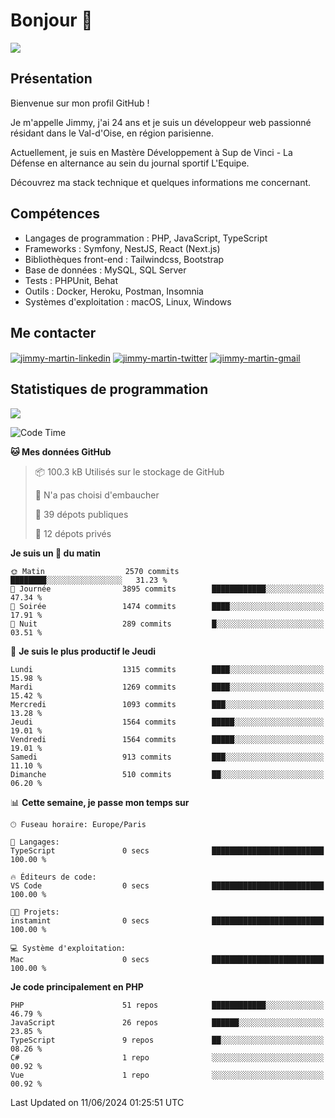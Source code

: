 # Bonjour 👋

![](https://komarev.com/ghpvc/?username=jimmy-martin&color=1a1b27)

## Présentation

Bienvenue sur mon profil GitHub !

Je m'appelle Jimmy, j'ai 24 ans et je suis un développeur web passionné résidant dans le Val-d'Oise, en région parisienne.

Actuellement, je suis en Mastère Développement à Sup de Vinci - La Défense en alternance au sein du journal sportif L'Equipe.

Découvrez ma stack technique et quelques informations me concernant.

## Compétences

- Langages de programmation : PHP, JavaScript, TypeScript
- Frameworks : Symfony, NestJS, React (Next.js)
- Bibliothèques front-end : Tailwindcss, Bootstrap
- Base de données : MySQL, SQL Server
- Tests : PHPUnit, Behat
- Outils : Docker, Heroku, Postman, Insomnia
- Systèmes d'exploitation : macOS, Linux, Windows

## Me contacter

<p>
<a href="https://www.linkedin.com/in/jimmy-martin-dev/" target="_blank"><img align="center" src="https://img.shields.io/badge/-LinkedIn-0077B5?style=for-the-badge&logo=Linkedin&logoColor=white" alt="jimmy-martin-linkedin"/></a>
<a href="https://twitter.com/jimmydev_" target="_blank"><img align="center" src="https://img.shields.io/badge/-Twitter-1DA1F2?style=for-the-badge&logo=Twitter&logoColor=white" alt="jimmy-martin-twitter"/></a>
<a href="mailto:jimmy.martin952@gmail.com" target="_blank"><img align="center" src="https://img.shields.io/badge/gmail-D14836?style=for-the-badge&logo=gmail&logoColor=white" alt="jimmy-martin-gmail"/></a>
</p>

## Statistiques de programmation

<a href="https://github-readme-stats.vercel.app/api/top-langs/?username=jimmy-martin&layout=compact">
  <img align="center" src="https://github-readme-stats.vercel.app/api/top-langs/?username=jimmy-martin&layout=compact"/>
</a>

<!--START_SECTION:waka-->
![Code Time](http://img.shields.io/badge/Code%20Time-2%2C017%20hrs%2040%20mins-blue)

**🐱 Mes données GitHub** 

> 📦 100.3 kB Utilisés sur le stockage de GitHub 
 > 
> 🚫 N'a pas choisi d'embaucher
 > 
> 📜 39 dépots publiques 
 > 
> 🔑 12 dépots privés 
 > 
**Je suis un 🐤 du matin** 

```text
🌞 Matin                  2570 commits        ████████░░░░░░░░░░░░░░░░░   31.23 % 
🌆 Journée                3895 commits        ████████████░░░░░░░░░░░░░   47.34 % 
🌃 Soirée                 1474 commits        ████░░░░░░░░░░░░░░░░░░░░░   17.91 % 
🌙 Nuit                   289 commits         █░░░░░░░░░░░░░░░░░░░░░░░░   03.51 % 
```
📅 **Je suis le plus productif le Jeudi** 

```text
Lundi                    1315 commits        ████░░░░░░░░░░░░░░░░░░░░░   15.98 % 
Mardi                    1269 commits        ████░░░░░░░░░░░░░░░░░░░░░   15.42 % 
Mercredi                 1093 commits        ███░░░░░░░░░░░░░░░░░░░░░░   13.28 % 
Jeudi                    1564 commits        █████░░░░░░░░░░░░░░░░░░░░   19.01 % 
Vendredi                 1564 commits        █████░░░░░░░░░░░░░░░░░░░░   19.01 % 
Samedi                   913 commits         ███░░░░░░░░░░░░░░░░░░░░░░   11.10 % 
Dimanche                 510 commits         ██░░░░░░░░░░░░░░░░░░░░░░░   06.20 % 
```


📊 **Cette semaine, je passe mon temps sur** 

```text
🕑︎ Fuseau horaire: Europe/Paris

💬 Langages: 
TypeScript               0 secs              █████████████████████████   100.00 % 

🔥 Éditeurs de code: 
VS Code                  0 secs              █████████████████████████   100.00 % 

🐱‍💻 Projets: 
instamint                0 secs              █████████████████████████   100.00 % 

💻 Système d'exploitation: 
Mac                      0 secs              █████████████████████████   100.00 % 
```

**Je code principalement en PHP** 

```text
PHP                      51 repos            ████████████░░░░░░░░░░░░░   46.79 % 
JavaScript               26 repos            ██████░░░░░░░░░░░░░░░░░░░   23.85 % 
TypeScript               9 repos             ██░░░░░░░░░░░░░░░░░░░░░░░   08.26 % 
C#                       1 repo              ░░░░░░░░░░░░░░░░░░░░░░░░░   00.92 % 
Vue                      1 repo              ░░░░░░░░░░░░░░░░░░░░░░░░░   00.92 % 
```




 Last Updated on 11/06/2024 01:25:51 UTC
<!--END_SECTION:waka-->


